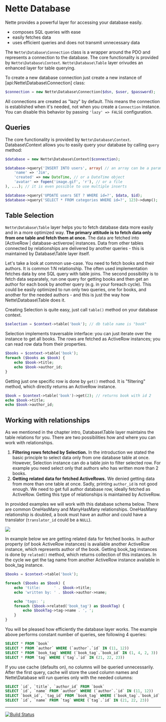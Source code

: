 Nette Database
==============

Nette provides a powerful layer for accessing your database easily.

- composes SQL queries with ease
- easily fetches data
- uses efficient queries and does not transmit unnecessary data

The `Nette\Database\Connection` class is a wrapper around the PDO and represents a connection to the database.
The core functionality is provided by `Nette\Database\Context`. `Nette\Database\Table` layer orivudes an enhanced layer for table querying.

To create a new database connection just create a new instance of [api:Nette\Database\Connection] class:

```php
$connection = new Nette\Database\Connection($dsn, $user, $password);
```

All connections are created as "lazy" by default. This means the connection is established when it's needed, not when you create a `Connection` instance. You can disable this behavior by passing `'lazy' => FALSE` configuration.

Queries
--------

The core functionality is provided by `Nette\Database\Context`. Database\Context allows you to easily query your database by calling `query` method:

```php
$database = new Nette\Database\Context($connection);

$database->query('INSERT INTO users', array( // an array can be a parameter
	'name' => 'Jim',
	'created' => new DateTime, // or a DateTime object
	'avatar' => fopen('image.gif', 'r'), // or a file
), ...); // it is even possible to use multiple inserts

$database->query('UPDATE users SET ? WHERE id=?', $data, $id);
$database->query('SELECT * FROM categories WHERE id=?', 123)->dump();
```

Table Selection
---------------

`Nette\Database\Table` layer helps you to fetch database data more easily and in a more optimized way. **The primary attitude is to fetch data only from one table and fetch them at once.** The data are fetched into [ActiveRow | database-activerow] instances. Data from other tables connected by relationships are delivered by another queries - this is maintained by Database\Table layer itself.

Let's take a look at common use-case. You need to fetch books and their authors. It is common 1:N relationship. The often used implementation fetches data by one SQL query with table joins. The second possibility is to fetch data separately, run one query for getting books and then get an author for each book by another query (e.g. in your foreach cycle). This could be easily optimized to run only two queries, one for books, and another for the needed authors - and this is just the way how Nette\Database\Table does it.

Creating Selection is quite easy, just call `table()` method on your database context.

```php
$selection = $context->table('book'); // db table name is "book"
```

Selection implements traversable interface: you can just iterate over the instance to get all books. The rows are fetched as ActiveRow instances; you can read row data from their properties.

```php
$books = $context->table('book');
foreach ($books as $book) {
	echo $book->title;
	echo $book->author_id;
}
```

Getting just one specific row is done by `get()` method. It is "filtering" method, which directly returns an ActiveRow instance.

```php
$book = $context->table('book')->get(2); // returns book with id 2
echo $book->title;
echo $book->author_id;
```

Working with relationships
--------------------------

As we mentioned in the chapter intro, Database\Table layer maintains the table relations for you. There are two possibilities how and where you can work with relationships.

1. **Filtering rows fetched by Selection.** In the introduction we stated the basic principle to select data only from one database table at once. However, Selection instance can do a table join to filter selected row. For example you need select only that authors who has written more than 2 books.
2. **Getting related data for fetched ActiveRows.** We denied getting data from more than one table at once. Sadly, printing `author_id` is not good enough. We need to get full author database row, ideally fetched as ActiveRow. Getting this type of relationships is maintained by ActiveRow.


In provided examples we will work with this database schema below. There are common OneHasMany and ManyHasMany relationships. OneHasMany relationship is doubled, a book must have an author and could have a translator (`translator_id` could be a `NULL`).

![](http://files.nette.org/git/doc-2.1/db-schema-1-.png)

In example below we are getting related data for fetched books. In author property (of book ActiveRow instances) is available another ActiveRow instance, which represents author of the book. Getting book_tag instances is done by `related()` method, which returns collection of this instances. In the cycle we get the tag name from another ActiveRow instance available in book_tag instance.

```php
$books = $context->table('book');

foreach ($books as $book) {
	echo 'title:      ' . $book->title;
	echo 'written by: ' . $book->author->name;

	echo 'tags: ';
	foreach ($book->related('book_tag') as $bookTag) {
		echo $bookTag->tag->name . ', ';
	}
}
```

You will be pleased how efficiently the database layer works. The example above performs constant number of queries, see following 4 queries:

```sql
SELECT * FROM `book`
SELECT * FROM `author` WHERE (`author`.`id` IN (11, 12))
SELECT * FROM `book_tag` WHERE (`book_tag`.`book_id` IN (1, 4, 2, 3))
SELECT * FROM `tag` WHERE (`tag`.`id` IN (21, 22, 23))
```

If you use cache (defaults on), no columns will be queried unnecessarily. After the first query, cache will store the used column names and Nette\Database will run queries only with the needed columns:

```sql
SELECT `id`, `title`, `author_id` FROM `book`
SELECT `id`, `name` FROM `author` WHERE (`author`.`id` IN (11, 12))
SELECT `book_id`, `tag_id` FROM `book_tag` WHERE (`book_tag`.`book_id` IN (1, 4, 2, 3))
SELECT `id`, `name` FROM `tag` WHERE (`tag`.`id` IN (21, 22, 23))
```

-----

[![Build Status](https://secure.travis-ci.org/nette/database.png?branch=v2.2)](http://travis-ci.org/nette/database)
